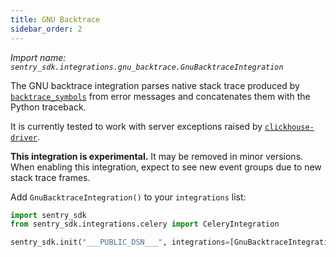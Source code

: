 ```yaml
---
title: GNU Backtrace
sidebar_order: 2
---
```

<!-- WIZARD -->
*Import name: `sentry_sdk.integrations.gnu_backtrace.GnuBacktraceIntegration`*

The GNU backtrace integration parses native stack trace produced by [`backtrace_symbols`](https://linux.die.net/man/3/backtrace_symbols) from error messages and concatenates them with the Python traceback.

It is currently tested to work with server exceptions raised by [`clickhouse-driver`](https://github.com/mymarilyn/clickhouse-driver).

**This integration is experimental.** It may be removed in minor versions. When enabling this integration, expect to see new event groups due to new stack trace frames.

Add ``GnuBacktraceIntegration()`` to your ``integrations`` list:

```python
import sentry_sdk
from sentry_sdk.integrations.celery import CeleryIntegration

sentry_sdk.init("___PUBLIC_DSN___", integrations=[GnuBacktraceIntegration()])
```

<!-- ENDWIZARD -->
